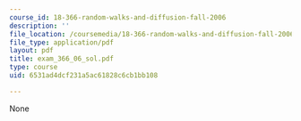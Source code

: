 ```yaml
---
course_id: 18-366-random-walks-and-diffusion-fall-2006
description: ''
file_location: /coursemedia/18-366-random-walks-and-diffusion-fall-2006/6531ad4dcf231a5ac61828c6cb1bb108_exam_366_06_sol.pdf
file_type: application/pdf
layout: pdf
title: exam_366_06_sol.pdf
type: course
uid: 6531ad4dcf231a5ac61828c6cb1bb108

---
```

None